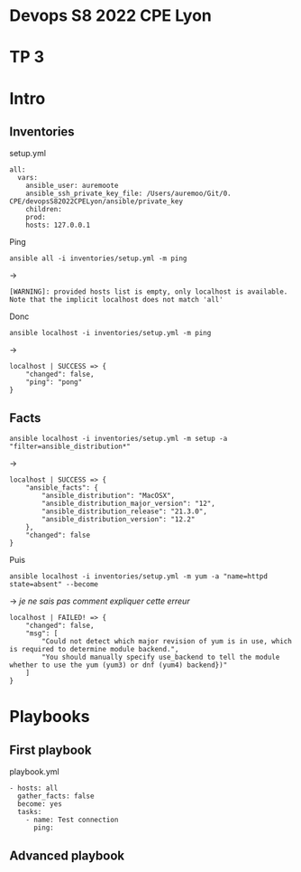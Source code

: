 # Devops S8 2022 CPE Lyon
# TP 3

# Intro

## Inventories

setup.yml
```
all: 
  vars:
    ansible_user: auremoote
    ansible_ssh_private_key_file: /Users/auremoo/Git/0. CPE/devopsS82022CPELyon/ansible/private_key
    children:
    prod:
    hosts: 127.0.0.1
```
Ping
```
ansible all -i inventories/setup.yml -m ping
```
->
```
[WARNING]: provided hosts list is empty, only localhost is available. Note that the implicit localhost does not match 'all'
```
Donc
```
ansible localhost -i inventories/setup.yml -m ping
```
->
```
localhost | SUCCESS => {
    "changed": false,
    "ping": "pong"
}
```

## Facts

```
ansible localhost -i inventories/setup.yml -m setup -a "filter=ansible_distribution*"
```
->
```
localhost | SUCCESS => {
    "ansible_facts": {
        "ansible_distribution": "MacOSX",
        "ansible_distribution_major_version": "12",
        "ansible_distribution_release": "21.3.0",
        "ansible_distribution_version": "12.2"
    },
    "changed": false
}
```
Puis
```
ansible localhost -i inventories/setup.yml -m yum -a "name=httpd state=absent" --become
````
-> *je ne sais pas comment expliquer cette erreur*
```
localhost | FAILED! => {
    "changed": false,
    "msg": [
        "Could not detect which major revision of yum is in use, which is required to determine module backend.",
        "You should manually specify use_backend to tell the module whether to use the yum (yum3) or dnf (yum4) backend})"
    ]
}
```

# Playbooks

## First playbook

playbook.yml
```
- hosts: all
  gather_facts: false
  become: yes
  tasks:
    - name: Test connection
      ping:
```

## Advanced playbook

